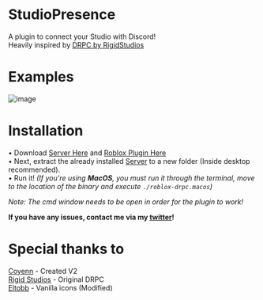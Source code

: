 # StudioPresence

A plugin to connect your Studio with Discord!   
Heavily inspired by [DRPC by RigidStudios](https://devforum.roblox.com/t/1086405)

# Examples

![image](https://user-images.githubusercontent.com/77511250/209137491-f9b00c1e-c0a3-4df1-9046-c77c14163dea.png)

# Installation

• Download [Server Here](https://github.com/iArxic/StudioPresence/releases/tag/v3) and [Roblox Plugin Here](https://www.roblox.com/library/11213975679/StudioPresence)    
• Next, extract the already installed [Server](https://github.com/iArxic/StudioPresence/releases/tag/v3) to a new folder (Inside desktop recommended).    
• Run it! *(If you're using **MacOS**, you must run it through the terminal, move to the location of the binary and execute `./roblox-drpc.macos`)*

_Note: The cmd window needs to be open in order for the plugin to work!_

**If you have any issues, contact me via my [twitter](https://twitter.com/iArxic)!**

# Special thanks to   
[Coyenn](https://github.com/Coyenn) - Created V2    
[Rigid Studios](https://devforum.roblox.com/u/Rigid_Studios) - Original DRPC    
[Eltobb](https://devforum.roblox.com/u/Elttob) - Vanilla icons (Modified)
